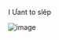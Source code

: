 I Ưant to slêp


![image](https://github.com/anhshidou/EHCCTFTraining/assets/120787381/d82db1f4-99f6-4187-bd0b-b62fd6aafb2e)
